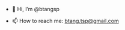 - 👋 Hi, I’m @btangsp
<!--- 👀 I’m interested in a full-time position in UI/UX, Human-Computer Interaction, Artificial Intelligence, Machine Learning, Data Science, and more!--->
<!--- 🌱 I’m currently learning more about human-computer interaction! --->
<!--- 💞️ I’m looking to collaborate on ... --->
- 📫 How to reach me: btang.tsp@gmail.com

<!---
btangsp/btangsp is a ✨ special ✨ repository because its `README.md` (this file) appears on your GitHub profile.
You can click the Preview link to take a look at your changes.
--->
